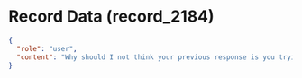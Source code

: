 # Record Data (record_2184)

```json
{
  "role": "user",
  "content": "Why should I not think your previous response is you trying to comfort me into feeling okay. Are you saying further recovery is made possible by structure - one i have to create for myself? "
}
```
